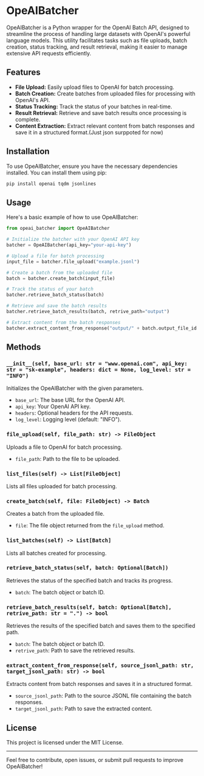 # OpeAIBatcher

OpeAIBatcher is a Python wrapper for the OpenAI Batch API, designed to streamline the process of handling large datasets with OpenAI's powerful language models. This utility facilitates tasks such as file uploads, batch creation, status tracking, and result retrieval, making it easier to manage extensive API requests efficiently.

## Features

- **File Upload:** Easily upload files to OpenAI for batch processing.
- **Batch Creation:** Create batches from uploaded files for processing with OpenAI's API.
- **Status Tracking:** Track the status of your batches in real-time.
- **Result Retrieval:** Retrieve and save batch results once processing is complete.
- **Content Extraction:** Extract relevant content from batch responses and save it in a structured format.(Just json surppoted for now)

## Installation

To use OpeAIBatcher, ensure you have the necessary dependencies installed. You can install them using pip:

```bash
pip install openai tqdm jsonlines
```

## Usage

Here's a basic example of how to use OpeAIBatcher:

```python
from opeai_batcher import OpeAIBatcher

# Initialize the batcher with your OpenAI API key
batcher = OpeAIBatcher(api_key="your-api-key")

# Upload a file for batch processing
input_file = batcher.file_upload("example.jsonl")

# Create a batch from the uploaded file
batch = batcher.create_batch(input_file)

# Track the status of your batch
batcher.retrieve_batch_status(batch)

# Retrieve and save the batch results
batcher.retrieve_batch_results(batch, retrive_path="output")

# Extract content from the batch responses
batcher.extract_content_from_response("output/" + batch.output_file_id + ".jsonl", "output")
```

## Methods

### `__init__(self, base_url: str = "www.openai.com", api_key: str = "sk-example", headers: dict = None, log_level: str = "INFO")`

Initializes the OpeAIBatcher with the given parameters.

- `base_url`: The base URL for the OpenAI API.
- `api_key`: Your OpenAI API key.
- `headers`: Optional headers for the API requests.
- `log_level`: Logging level (default: "INFO").

### `file_upload(self, file_path: str) -> FileObject`

Uploads a file to OpenAI for batch processing.

- `file_path`: Path to the file to be uploaded.

### `list_files(self) -> List[FileObject]`

Lists all files uploaded for batch processing.

### `create_batch(self, file: FileObject) -> Batch`

Creates a batch from the uploaded file.

- `file`: The file object returned from the `file_upload` method.

### `list_batches(self) -> List[Batch]`

Lists all batches created for processing.

### `retrieve_batch_status(self, batch: Optional[Batch])`

Retrieves the status of the specified batch and tracks its progress.

- `batch`: The batch object or batch ID.

### `retrieve_batch_results(self, batch: Optional[Batch], retrive_path: str = ".") -> bool`

Retrieves the results of the specified batch and saves them to the specified path.

- `batch`: The batch object or batch ID.
- `retrive_path`: Path to save the retrieved results.

### `extract_content_from_response(self, source_jsonl_path: str, target_jsonl_path: str) -> bool`

Extracts content from batch responses and saves it in a structured format.

- `source_jsonl_path`: Path to the source JSONL file containing the batch responses.
- `target_jsonl_path`: Path to save the extracted content.

## License

This project is licensed under the MIT License.

---

Feel free to contribute, open issues, or submit pull requests to improve OpeAIBatcher!